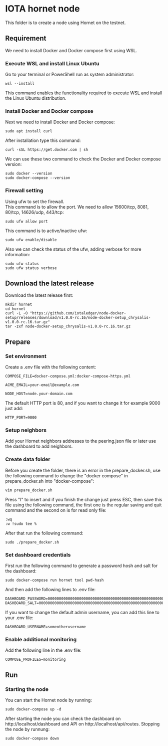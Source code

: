 # IOTA hornet node
This folder is to create a node using Hornet on the testnet.  

## Requirement  
We need to install Docker and Docker compose first using WSL.  
### Execute WSL and install Linux Ubuntu
Go to your terminal or PowerShell run as system administrator:  
```
wsl --install
```  
This command enables the functionality required to execute WSL and install the Linux Ubuntu distribution.  
### Install Docker and Docker compose
Next we need to install Docker and Docker compose:  
```
sudo apt install curl
```  
After installation type this command:  
```
curl -sSL https://get.docker.com | sh
```
  
We can use these two command to check the Docker and Docker compose version:
```
sudo docker --version  
sudo docker-compose --version
```
### Firewall setting
Using ufw to set the firewall.  
This command is to allow the port. We need to allow 15600/tcp, 8081, 80/tcp, 14626/udp, 443/tcp:
```
sudo ufw allow port
```
This command is to active/inactive ufw:
```
sudo ufw enable/disable
```
Also we can check the status of the ufw, adding verbose for more information:
```
sudo ufw status
sudo ufw status verbose
```

## Download the latest release
Download the latest release first:
```
mkdir hornet
cd hornet
curl -L -O "https://github.com/iotaledger/node-docker-setup/releases/download/v1.0.0-rc.16/node-docker-setup_chrysalis-v1.0.0-rc.16.tar.gz"
tar -zxf node-docker-setup_chrysalis-v1.0.0-rc.16.tar.gz
```
## Prepare
### Set environment
Create a .env file with the following content:
```
COMPOSE_FILE=docker-compose.yml:docker-compose-https.yml

ACME_EMAIL=your-email@example.com

NODE_HOST=node.your-domain.com
```
The default HTTP port is 80, and if you want to change it for example 9000 just add:
```
HTTP_PORT=9000
```
### Setup neighbors
Add your Hornet neighbors addresses to the peering.json file or later use the dashboard to add neighbors.  
### Create data folder
Before you create the folder, there is an error in the prepare_docker.sh, use the following command to change the "docker compose" in prepare_docker.sh into "docker-compose":
```
vim prepare_docker.sh
```
Press "I" to insert and if you finish the change just press ESC, then save this file using the following command, the first one is the regular saving and quit command and the second on is for read only file:
```
:wq
:w !sudo tee %
```
After that run the following command:
```
sudo ./prepare_docker.sh
```
### Set dashboard credentials
First run the following command to generate a password hosh and salt for the dashboard:
```
sudo docker-compose run hornet tool pwd-hash
```
And then add the following lines to .env file:
```
DASHBOARD_PASSWORD=0000000000000000000000000000000000000000000000000000000000000000
DASHBOARD_SALT=0000000000000000000000000000000000000000000000000000000000000000
```  
If you want to change the default admin username, you can add this line to your .env file:
```
DASHBOARD_USERNAME=someotherusername
```
### Enable additional monitoring
Add the following line in the .env file:
```
COMPOSE_PROFILES=monitoring
```
## Run
### Starting the node
You can start the Hornet node by running:
```
sudo docker-compose up -d
```
After starting the node you can check the dashboard on http://localhost/dashboard and API on http://localhost/api/routes.
Stopping the node by runnung:
```
sudo docker-compose down
```

